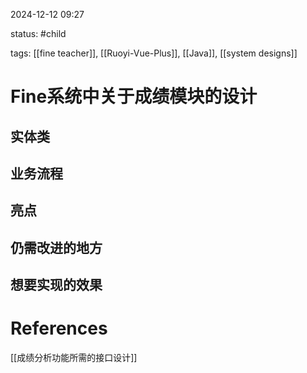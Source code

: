 2024-12-12    09:27

status: #child 

tags: [[fine teacher]], [[Ruoyi-Vue-Plus]], [[Java]], [[system designs]]


# Fine系统中关于成绩模块的设计

## 实体类


## 业务流程


## 亮点


## 仍需改进的地方


## 想要实现的效果



# References
[[成绩分析功能所需的接口设计]]